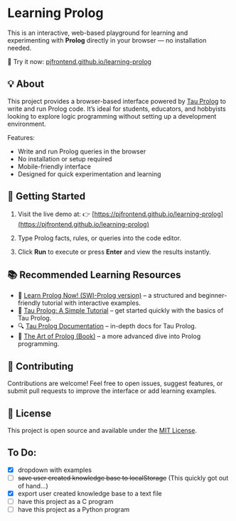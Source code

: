 # Learning Prolog

This is an interactive, web-based playground for learning and experimenting with **Prolog** directly in your browser — no installation needed.

🧠 Try it now: [pjfrontend.github.io/learning-prolog](https://pjfrontend.github.io/learning-prolog/)

## 💡 About

This project provides a browser-based interface powered by [Tau Prolog](https://tau-prolog.org/) to write and run Prolog code. It’s ideal for students, educators, and hobbyists looking to explore logic programming without setting up a development environment.

Features:

* Write and run Prolog queries in the browser
* No installation or setup required
* Mobile-friendly interface
* Designed for quick experimentation and learning

## 🚀 Getting Started

1. Visit the live demo at:
   👉 [https://pjfrontend.github.io/learning-prolog](https://pjfrontend.github.io/learning-prolog)

2. Type Prolog facts, rules, or queries into the code editor.

3. Click **Run** to execute or press **Enter** and view the results instantly.

## 📚 Recommended Learning Resources

* 📘 [Learn Prolog Now! (SWI-Prolog version)](https://lpn.swi-prolog.org/lpnpage.php?pageid=online) – a structured and beginner-friendly tutorial with interactive examples.
* 📘 [Tau Prolog: A Simple Tutorial](https://tau-prolog.org/manual/a-simple-tutorial) – get started quickly with the basics of Tau Prolog.
* 🔍 [Tau Prolog Documentation](https://tau-prolog.org/documentation) – in-depth docs for Tau Prolog.
* 📖 [The Art of Prolog (Book)](https://mitpress.mit.edu/9780262010773/the-art-of-prolog/) – a more advanced dive into Prolog programming.

## 🙌 Contributing

Contributions are welcome! Feel free to open issues, suggest features, or submit pull requests to improve the interface or add learning examples.

## 📄 License

This project is open source and available under the [MIT License](LICENSE).

## To Do:
- [x] dropdown with examples
- [ ] ~~save user created knowledge base to localStorage~~ (This quickly got out of hand...)
- [x] export user created knowledge base to a text file
- [ ] have this project as a C program
- [ ] have this project as a Python program
